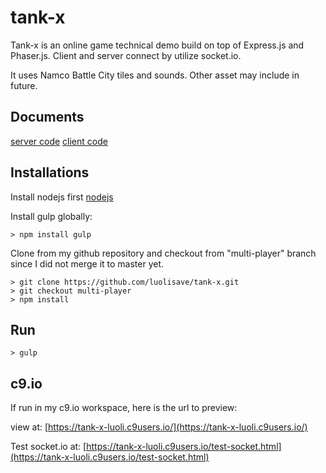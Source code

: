 tank-x
=======

Tank-x is an online game technical demo build on top of Express.js and Phaser.js. Client and server connect by utilize socket.io.

It uses Namco Battle City tiles and sounds. Other asset may include in future.


Documents
---------
[server code](documents/server_code.md)
[client code](documents/client_code.md)



Installations
-----

Install nodejs first
[nodejs](https://nodejs.org)


Install gulp globally:
~~~~
> npm install gulp
~~~~


Clone from my github repository and checkout from "multi-player" branch since I did not merge it to master yet.
~~~~
> git clone https://github.com/luolisave/tank-x.git
> git checkout multi-player
> npm install
~~~~


Run
-----

~~~~
> gulp
~~~~


c9.io
-----
If run in my c9.io workspace, here is the url to preview:

view at: [https://tank-x-luoli.c9users.io/](https://tank-x-luoli.c9users.io/)

Test socket.io at: [https://tank-x-luoli.c9users.io/test-socket.html](https://tank-x-luoli.c9users.io/test-socket.html)
